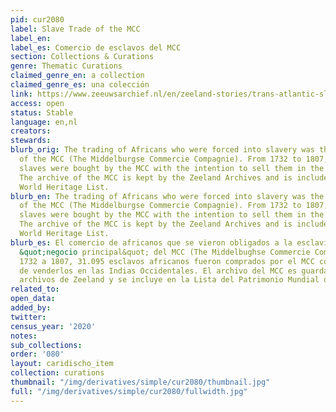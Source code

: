 ```yaml
---
pid: cur2080
label: Slave Trade of the MCC
label_en:
label_es: Comercio de esclavos del MCC
section: Collections & Curations
genre: Thematic Curations
claimed_genre_en: a collection
claimed_genre_es: una colección
link: https://www.zeeuwsarchief.nl/en/zeeland-stories/trans-atlantic-slave-trade/slave-trade-of-the-mcc/
access: open
status: Stable
language: en,nl
creators:
stewards:
blurb_orig: The trading of Africans who were forced into slavery was the ‘core business’
  of the MCC (The Middelburgse Commercie Compagnie). From 1732 to 1807, 31.095 African
  slaves were bought by the MCC with the intention to sell them in the West Indies.
  The archive of the MCC is kept by the Zeeland Archives and is included on UNESCO’s
  World Heritage List.
blurb_en: The trading of Africans who were forced into slavery was the ‘core business’
  of the MCC (The Middelburgse Commercie Compagnie). From 1732 to 1807, 31.095 African
  slaves were bought by the MCC with the intention to sell them in the West Indies.
  The archive of the MCC is kept by the Zeeland Archives and is included on UNESCO’s
  World Heritage List.
blurb_es: El comercio de africanos que se vieron obligados a la esclavitud fue el
  &quot;negocio principal&quot; del MCC (The Middelbughse Commercie Compagnie). De
  1732 a 1807, 31.095 esclavos africanos fueron comprados por el MCC con la intención
  de venderlos en las Indias Occidentales. El archivo del MCC es guardado por los
  archivos de Zeeland y se incluye en la Lista del Patrimonio Mundial de la UNESCO.
related_to:
open_data:
added_by:
twitter:
census_year: '2020'
notes:
sub_collections:
order: '080'
layout: caridischo_item
collection: curations
thumbnail: "/img/derivatives/simple/cur2080/thumbnail.jpg"
full: "/img/derivatives/simple/cur2080/fullwidth.jpg"
---
```

